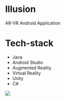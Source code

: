 # Illusion
AR-VR Android Application

# Tech-stack
- Java
- Android Studio
- Augmented Reality
- Virtual Reality
- Unity
- C#

<img src="https://user-images.githubusercontent.com/77532147/232994213-91751b3a-950b-497c-b7de-605997ff4216.mp4">
